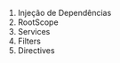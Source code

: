 <ol>
	<li>Injeção de Dependências</li>
	<li>RootScope</li>
	<li>Services</li>
	<li>Filters</li>
	<li>Directives</li>
</ol>